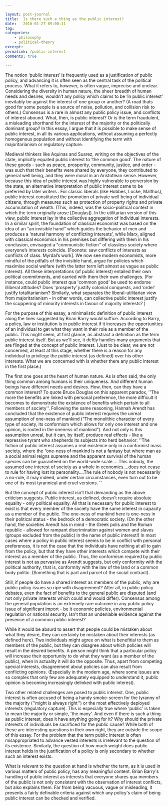 ```yaml
---

layout: post-journal
title:  Is there such a thing as the public interest?
date:   2016-01-27 09:00:11
tag: 
categories: 
    - philosophy
    - political-theory
excerpt: 
permalink: /public-interest
comments: true

---
```





The notion ‘public interest’ is frequently used as a justification of public policy, and advancing it is often seen as the central task of the political process.  What it refers to, however, is often vague, imprecise and unclear.  Considering the diversity in human nature, the sheer breadth of human needs and desires, wouldn’t any policy which claims to be ‘in public interest’ inevitably be against the interest of one group or another? (A road thats good for some people is a source of noise, pollution, and collision risk to others.) Consensus is a rare in almost any public policy issue, and conflicts of interest abound. What, then, is public interest?  Or is the term fraudulent, a misleading shorthand for the interest of the majority or the politically dominant group?  In this essay, I argue that it is possible to make sense of public interest, in all its various applications,  without assuming a perfectly homogenous population and without identifying the term with majoritarianism or regulatory capture. 

Medieval thinkers like Aquinas and Suarez, writing on the objectives of the state, implicitly equated public interest to ‘the common good’. The nature of these goods - such as peace, prosperity, community, justice, and order -  was such that their benefits were shared by everyone, they contributed to general well being, and they were moral in an Aristotlean sense. However, because this idea of public interest was highly vulnerable to perversion by the state, an alternative interpretation of public interest came to be preferred by later writers . For classic liberals (like Hobbes, Locke, Malthus), public interest constituted the promotion of private well being of individual citizens,  through measures such as protection of property rights and private accumulation of wealth.  (This, indeed, was the socio-political context in which the term originally arose [Douglas]). In the utilitarian version of this view, public interest lay in the collective aggregation of individual interests. In a similar spirit, the foundation of classical economist was based on the idea of an ‘’an invisible hand’’ which guides the behavior of men and produces a ‘natural harmony of conflicting interests’, while  Marx, aligned with classical economics in his premises but differing with them in his conclusion, envisaged a  "communistic fiction’' of classless society where everyone’s interests coincide. [Foonote: saw conflicts of interests as conflicts of class. Myrdal’s work]. We now see modern economists, more mindful of the pitfalls of the invisible hand, argue for policies which maximise social welfare (with the latter term left almost as vague as public interest). All these interpretations (of public interest) entailed their own political commitments, and carried with them their own challenges.  (For instance, could public interest qua 'common good’ be used to endorse illiberal attitudes? Does 'prosperty’ justify colonial conquests, and ‘order' justify totalitarianism? Similarly, what separates the liberal-utilitarian view from majoritarianism - in other words, can collective public interest justify the scuppering of minority interests in favour of majority interests? )

For the purpose of this essay, a minimalistic definition of public interest along the lines suggested by Brian Barry would suffice. According to Barry, a policy, law or institution is in public interest if it increases the opportunities of an individual to get what they want in their role as a member of the public. This might seem, at first glance, as abstract a definition as the term public interest itself.  But as we'll see, it deftly handles many arguments that are flinged at the concept of public interest. (Just to be clear, we are not concerned, at least at this stage, whether there is a reason for any individual to privilege the public interest (as defined) over his other interests. What we are concerned with is whether there any public interest in the first place.)

The first one goes at the heart of human nature. As is often said, the only thing common among humans is their uniqueness. And different human beings have different needs and desires. How, then, can they have a common interest?  To quote Bruce Douglas on this apparent paradox, ''The more the benefits are linked with personal preference, the more difficult it becomes to demonstrate the existence of benefits which pertain to all members of society''. Following the same reasoning, Hannah Arendt has concluded that the existence of public interest  requires the unreal assumption of one-ness of mankind (“The monolithic character of every type of society, its conformism which allows for only one interest and one opinion, is rooted in the oneness of mankind”). And not only is this assumption unreal, but it can, by itself, produce real effects - like a repressive tyrant who shepherds its subjects into herd behavior:
''The fiction of public interest assumes a real existence only in a conformist mass society, where the “one-ness of mankind is not a fantasy but where man as a social animal reigns supreme and the apparent survival of the human species can be guaranteed on the world-wide scale....  This nobody, the assumed one interest of society as a whole in economics….does not cease to rule for having lost its personality….The rule of nobody is not necessarily a no-rule, it may indeed, under certain circumstances, even turn out to be one of its most tyrannical and cruel versions. ''

But the concept of public interest isn't that demanding as the above criticism suggests. Public interest, as defined, doesn't require absolute equality - only political equality. All that is necessary for public interest to exist is that every member of the society have the same interest in capacity as a member of the public. The one-ness of mankind here is one-ness in their political status - the bedrock of a democratic society. (On the other hand, the societies Arendt has in mind - the Greek polis and the Roman republic - allowed for rampant discrimination against women and slaves (groups excluded from the public) in the name of public interest!) In most cases where a policy in public interest seems to be in conflict with personal preferences, it is not the case that the individuals have nothing at all to gain from the policy, but that they have other interests which compete with their interest as a member of the public. Thus, the conformism required by public interest is not as pervasive as Arendt suggests, but only conformity with the political authority, that is, conformity with the law of the land or a common body politic. (Something that is part and parcel of the social contract).

Still, if people do have a shared interest as members of the public, why are public policy issues so ripe with disagreement? After all, in public policy debates, even the fact of benefits to the general public are disputed (and not only private interests which could  and would differ).  Consensus among the general population is an extremely rare outcome in any public policy issue of significant import - be it economic policies, environmental regulation or national security. Isn't that an undeniable evidence against the presence of a common public interest? 

While it would be absurd to assert that people could be mistaken about what they desire, they can certainly be mistaken about their interests (as defined here). Two individuals might agree on what is benefitial to them as members of the public, but they can disagree about which policies will result in the desired benefits.  A person might think that a particular policy will increase their opportunity to do what they want (as a member of the public), when in actuality it will do the opposite. Thus, apart from competing special interests, disagreement about policies can also result from conflicting opinions. (Especially in the modern age, where some issues are so complex that only few are adequately equipped to understand it, public opinion is becoming increasingly delinked with public interest).

Two other related challenges are posed to public interest. One, public interest is often accused of being a handy smoke-screen for the tyranny of the majority (''might is always right'') or the most effectively deployed interests (regulatory capture). This is especially true where 'public' is taken to mean the majority or simple, 'the many'.   And even if there is such a thing as public interest, does it have anything going for it? Why should the private interests of  individuals be sacrificed for the public cause? While both of these are interesting questions in their own right, they are outside the scope of this essay. For the problem that the term public interest is often misappropriated to advance vested interests is irrelevant to the question of its existence. Similarly,  the question of how much weight does public interest holds in the justification of a policy is only secondary to whether such an interest exists.

What is relevant to the question at hand is whether the term, as it is used in various matters of public policy, has any meaningful content.  Brian Barry's handling of public interest as interests that everyone shares qua members of the public is not only consistent with the observation of interest conflicts, but also explains them. Far from being vacuous, vague or misleading, it presents a fairly definable criteria against which any policy's claim of being public interest can be checked and verified. 
